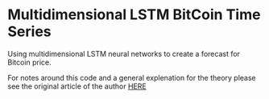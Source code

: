 # Multidimensional LSTM BitCoin Time Series

Using multidimensional LSTM neural networks to create a forecast for Bitcoin price.

For notes around this code and a general explenation for the theory please see the original article of the author 	[HERE](http://www.jakob-aungiers.com/articles/a/Multidimensional-LSTM-Networks-to-Predict-Bitcoin-Price)
